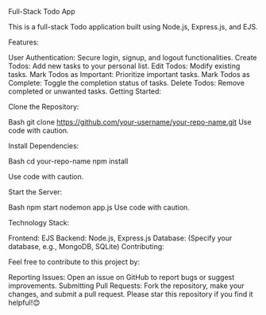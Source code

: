 Full-Stack Todo App

This is a full-stack Todo application built using Node.js, Express.js, and EJS.

Features:

User Authentication: Secure login, signup, and logout functionalities.
Create Todos: Add new tasks to your personal list.
Edit Todos: Modify existing tasks.
Mark Todos as Important: Prioritize important tasks.
Mark Todos as Complete: Toggle the completion status of tasks.
Delete Todos: Remove completed or unwanted tasks.
Getting Started:

Clone the Repository:

Bash
git clone https://github.com/your-username/your-repo-name.git
Use code with caution.

Install Dependencies:

Bash
cd your-repo-name
npm install   

Use code with caution.

Start the Server:

Bash
npm start
nodemon app.js
Use code with caution.

Technology Stack:

Frontend: EJS
Backend: Node.js, Express.js
Database: (Specify your database, e.g., MongoDB, SQLite)
Contributing:

Feel free to contribute to this project by:

Reporting Issues: Open an issue on GitHub to report bugs or suggest improvements.
Submitting Pull Requests: Fork the repository, make your changes, and submit a pull request.
Please star this repository if you find it helpful!😊
